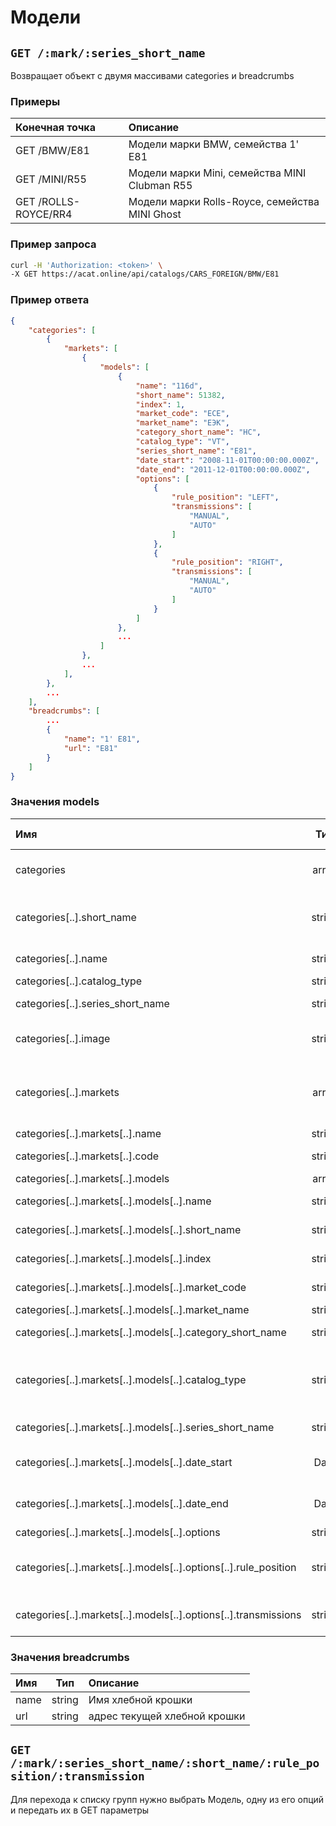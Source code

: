 # Модели

## `GET /:mark/:series_short_name`

Возвращает объект с двумя массивами categories и breadcrumbs

### Примеры

| Конечная точка | Описание |
| :---- | :--------------- |
| GET /BMW/E81 | Модели марки BMW, семейства 1' E81 |
| GET /MINI/R55 | Модели марки Mini, семейства MINI Clubman R55 |
| GET /ROLLS-ROYCE/RR4 | Модели марки Rolls-Royce, семейства MINI Ghost |

### Пример запроса

```bash
curl -H 'Authorization: <token>' \
-X GET https://acat.online/api/catalogs/CARS_FOREIGN/BMW/E81
```

### Пример ответа

```json
{
    "categories": [
        {
            "markets": [
                {
                    "models": [
                        {
                            "name": "116d",
                            "short_name": 51382,
                            "index": 1,
                            "market_code": "ECE",
                            "market_name": "ЕЭК",
                            "category_short_name": "HC",
                            "catalog_type": "VT",
                            "series_short_name": "E81",
                            "date_start": "2008-11-01T00:00:00.000Z",
                            "date_end": "2011-12-01T00:00:00.000Z",
                            "options": [
                                {
                                    "rule_position": "LEFT",
                                    "transmissions": [
                                        "MANUAL",
                                        "AUTO"
                                    ]
                                },
                                {
                                    "rule_position": "RIGHT",
                                    "transmissions": [
                                        "MANUAL",
                                        "AUTO"
                                    ]
                                }
                            ]
                        },
                        ...
                    ]
                },
                ...
            ],
        },
        ...
    ],
    "breadcrumbs": [
        ...
        {
            "name": "1' E81",
            "url": "E81"
        }
    ]
}
```

### Значения models

| Имя | Тип | Используется в URL | Описание |
| :---- | :------: | :------: | :--------------- |
| categories | array | - | Категории транспортного средства |
| categories[..].short_name | string | - | Идентификатор категории транспортного средства |
| categories[..].name | string | - | Название категории |
| categories[..].catalog_type | string | - | Тип каталога |
| categories[..].series_short_name | string | - | Идентификатор серии |
| categories[..].image | string | - | URL категории транспортного средства |
| categories[..].markets | array | - | Список рынков, на которых производились транспортные средства |
| categories[..].markets[..].name | string | - | Название рынка |
| categories[..].markets[..].code | string | - | Идентификатор рынка |
| categories[..].markets[..].models | array | - | Модели |
| categories[..].markets[..].models[..].name | string | - | Название модели |
| categories[..].markets[..].models[..].short_name | string | - | Идентификатор модели |
| categories[..].markets[..].models[..].index | string | - | Порядковый номер модели |
| categories[..].markets[..].models[..].market_code | string | - | Идентификатор рынка |
| categories[..].markets[..].models[..].market_name | string | - | Название рынка |
| categories[..].markets[..].models[..].category_short_name | string | - | Идентификатор категории |
| categories[..].markets[..].models[..].catalog_type | string | - | Тип каталога (enum, VT - современный каталог, ST - живая традиция) |
| categories[..].markets[..].models[..].series_short_name | string | - | Идентификатор серии |
| categories[..].markets[..].models[..].date_start | Date | - | Дата начала производства модели |
| categories[..].markets[..].models[..].date_end | Date | - | Дата окончания производства модели |
| categories[..].markets[..].models[..].options | string | - | Опции модели |
| categories[..].markets[..].models[..].options[..].rule_position | string | - | Позиция руля (слева, справа, для мотоциклов - посередине) |
| categories[..].markets[..].models[..].options[..].transmissions | string | - | КПП (автоматическая или ручная) |


### Значения breadcrumbs

| Имя | Тип | Описание |
| :---- | :------: | :--------------- |
| name | string | Имя хлебной крошки |
| url | string | адрес текущей хлебной крошки |


## `GET /:mark/:series_short_name/:short_name/:rule_position/:transmission`

Для перехода к списку групп нужно выбрать Модель, одну из его опций и передать их в GET параметры
